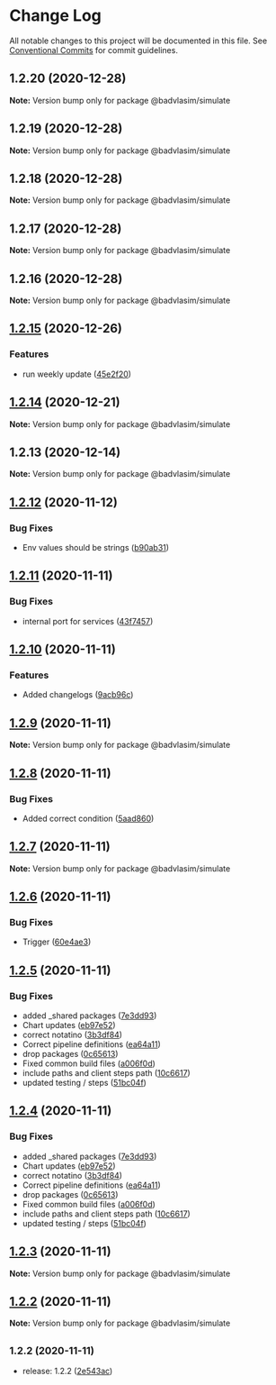 # Change Log

All notable changes to this project will be documented in this file.
See [Conventional Commits](https://conventionalcommits.org) for commit guidelines.

## 1.2.20 (2020-12-28)

**Note:** Version bump only for package @badvlasim/simulate





## 1.2.19 (2020-12-28)

**Note:** Version bump only for package @badvlasim/simulate





## 1.2.18 (2020-12-28)

**Note:** Version bump only for package @badvlasim/simulate





## 1.2.17 (2020-12-28)

**Note:** Version bump only for package @badvlasim/simulate





## 1.2.16 (2020-12-28)

**Note:** Version bump only for package @badvlasim/simulate





## [1.2.15](https://github.com/Badminton-Apps/core/compare/v1.2.14...v1.2.15) (2020-12-26)


### Features

* run weekly update ([45e2f20](https://github.com/Badminton-Apps/core/commit/45e2f2087c127c81d068309feada5c0eeefc3426))






## [1.2.14](https://github.com/Badminton-Apps/core/compare/v1.2.13...v1.2.14) (2020-12-21)

**Note:** Version bump only for package @badvlasim/simulate






## 1.2.13 (2020-12-14)

**Note:** Version bump only for package @badvlasim/simulate






## [1.2.12](https://dev.azure.com/bad-vla-sim/ranking/_git/ranking/compare/v1.2.11...v1.2.12) (2020-11-12)


### Bug Fixes

* Env values should be strings ([b90ab31](https://dev.azure.com/bad-vla-sim/ranking/_git/ranking/commits/b90ab31bb69f009e09cffdbc6af6719c5e220a81))





## [1.2.11](https://dev.azure.com/bad-vla-sim/ranking/_git/ranking/compare/v1.2.10...v1.2.11) (2020-11-11)


### Bug Fixes

* internal port for services ([43f7457](https://dev.azure.com/bad-vla-sim/ranking/_git/ranking/commits/43f7457db3d1a75b7e26435e2e180d01ba022745))





## [1.2.10](https://dev.azure.com/bad-vla-sim/ranking/_git/ranking/compare/v1.2.9...v1.2.10) (2020-11-11)


### Features

* Added changelogs ([9acb96c](https://dev.azure.com/bad-vla-sim/ranking/_git/ranking/commits/9acb96ce01a016b74ac6946c06d5c43082654496))





## [1.2.9](https://dev.azure.com/bad-vla-sim/ranking/_git/ranking/compare/v1.2.8...v1.2.9) (2020-11-11)

**Note:** Version bump only for package @badvlasim/simulate





## [1.2.8](https://dev.azure.com/bad-vla-sim/ranking/_git/ranking/compare/v1.2.7...v1.2.8) (2020-11-11)


### Bug Fixes

* Added correct condition ([5aad860](https://dev.azure.com/bad-vla-sim/ranking/_git/ranking/commits/5aad860117228c12277edc1503b35ad4df7eb6a4))





## [1.2.7](https://dev.azure.com/bad-vla-sim/ranking/_git/ranking/compare/v1.2.6...v1.2.7) (2020-11-11)

**Note:** Version bump only for package @badvlasim/simulate





## [1.2.6](https://dev.azure.com/bad-vla-sim/ranking/_git/ranking/compare/v1.2.5...v1.2.6) (2020-11-11)


### Bug Fixes

* Trigger ([60e4ae3](https://dev.azure.com/bad-vla-sim/ranking/_git/ranking/commits/60e4ae3f51b0286d161fddd6ac9961162ee5e699))





## [1.2.5](https://dev.azure.com/bad-vla-sim/ranking/_git/ranking/compare/v1.2.3...v1.2.5) (2020-11-11)


### Bug Fixes

* added _shared packages ([7e3dd93](https://dev.azure.com/bad-vla-sim/ranking/_git/ranking/commits/7e3dd934cc244c0c10febd152b5e7b10da8b26c0))
* Chart updates ([eb97e52](https://dev.azure.com/bad-vla-sim/ranking/_git/ranking/commits/eb97e52b24e08f82036fee39f55218b292fd5053))
* correct notatino ([3b3df84](https://dev.azure.com/bad-vla-sim/ranking/_git/ranking/commits/3b3df84d4a0cb20aed48697f1c2ff35a2175d652))
* Correct pipeline definitions ([ea64a11](https://dev.azure.com/bad-vla-sim/ranking/_git/ranking/commits/ea64a11c246c1833fb0afb28245b59b8c45d1687))
* drop packages ([0c65613](https://dev.azure.com/bad-vla-sim/ranking/_git/ranking/commits/0c6561356dbfad7a30c71198f9b1789e70c5eaf6))
* Fixed common build files ([a006f0d](https://dev.azure.com/bad-vla-sim/ranking/_git/ranking/commits/a006f0d9397ec08b0a5bdf8e08739805abfeba9e))
* include paths and client steps path ([10c6617](https://dev.azure.com/bad-vla-sim/ranking/_git/ranking/commits/10c66172a79869195ab7eb3d168785a683b982f9))
* updated testing / steps ([51bc04f](https://dev.azure.com/bad-vla-sim/ranking/_git/ranking/commits/51bc04f82f38713a86b005664a574469b2189de1))





## [1.2.4](https://dev.azure.com/bad-vla-sim/ranking/_git/ranking/compare/v1.2.3...v1.2.4) (2020-11-11)


### Bug Fixes

* added _shared packages ([7e3dd93](https://dev.azure.com/bad-vla-sim/ranking/_git/ranking/commits/7e3dd934cc244c0c10febd152b5e7b10da8b26c0))
* Chart updates ([eb97e52](https://dev.azure.com/bad-vla-sim/ranking/_git/ranking/commits/eb97e52b24e08f82036fee39f55218b292fd5053))
* correct notatino ([3b3df84](https://dev.azure.com/bad-vla-sim/ranking/_git/ranking/commits/3b3df84d4a0cb20aed48697f1c2ff35a2175d652))
* Correct pipeline definitions ([ea64a11](https://dev.azure.com/bad-vla-sim/ranking/_git/ranking/commits/ea64a11c246c1833fb0afb28245b59b8c45d1687))
* drop packages ([0c65613](https://dev.azure.com/bad-vla-sim/ranking/_git/ranking/commits/0c6561356dbfad7a30c71198f9b1789e70c5eaf6))
* Fixed common build files ([a006f0d](https://dev.azure.com/bad-vla-sim/ranking/_git/ranking/commits/a006f0d9397ec08b0a5bdf8e08739805abfeba9e))
* include paths and client steps path ([10c6617](https://dev.azure.com/bad-vla-sim/ranking/_git/ranking/commits/10c66172a79869195ab7eb3d168785a683b982f9))
* updated testing / steps ([51bc04f](https://dev.azure.com/bad-vla-sim/ranking/_git/ranking/commits/51bc04f82f38713a86b005664a574469b2189de1))





## [1.2.3](https://dev.azure.com/bad-vla-sim/ranking/_git/ranking/compare/v1.2.2...v1.2.3) (2020-11-11)

**Note:** Version bump only for package @badvlasim/simulate





## [1.2.2](https://dev.azure.com/bad-vla-sim/ranking/_git/ranking/compare/v1.2.1...v1.2.2) (2020-11-11)

**Note:** Version bump only for package @badvlasim/simulate





## <small>1.2.2 (2020-11-11)</small>

* release: 1.2.2 ([2e543ac](https://dev.azure.com/bad-vla-sim/ranking/_git/ranking/commits/2e543ac))
